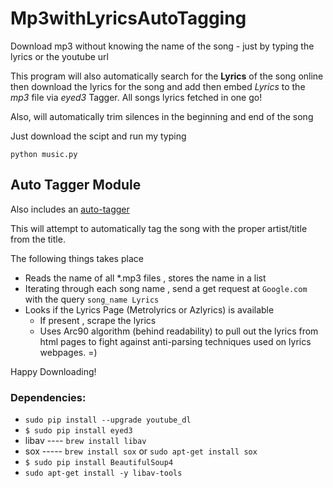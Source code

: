# Mp3withLyricsAutoTagging
Download mp3 without knowing the name of the song - just by typing the lyrics or the youtube url

This program will also automatically search for the **Lyrics** of the song online then download the lyrics for the song and add then embed *Lyrics* to the *mp3* file via *eyed3* Tagger. All songs lyrics fetched in one go!

Also, will automatically trim silences in the beginning and end of the song


Just download the scipt and run my typing 

```
python music.py 
```

## Auto Tagger Module
Also includes an [auto-tagger](https://github.com/yask123/Auto-MP3-Lyrics-Tagger)

This will attempt to automatically tag the song with the proper artist/title from the title.

The following things takes place

* Reads the name of all *.mp3 files , stores the name in a list
* Iterating through each song name , send a get request at `Google.com` with the query `song_name Lyrics`
* Looks if the Lyrics Page (Metrolyrics or Azlyrics) is available
    * If present , scrape the lyrics
    * Uses Arc90 algorithm (behind readability) to pull out the lyrics from html pages to fight against anti-parsing techniques used on lyrics webpages. =)


Happy Downloading!



### Dependencies:

* `sudo pip install --upgrade youtube_dl`
* `$ sudo pip install eyed3`
* libav ---- `brew install libav` 
* sox ----- `brew install sox` or `sudo apt-get install sox`
* `$ sudo pip install BeautifulSoup4`
* `sudo apt-get install -y libav-tools`


